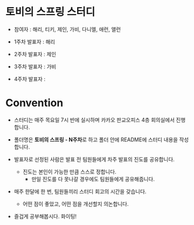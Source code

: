 # 토비의 스프링 스터디

- 참여자 : 해리, 티키, 제인, 가비, 다니엘, 애런, 앨런

- 1주차 발표자 : 해리

- 2주차 발표자 : 제인

- 3주차 발표자 : 가비

- 4주차 발표자 :

# Convention

- 스터디는 매주 목요일 7시 반에 실시하며 카카오 판교오피스 4층 회의실에서 진행합니다.

- 폴더명은 **토비의 스프링 - N주차**로 하고 폴더 안에 README에 스터디 내용을 작성합니다.

- 발표자로 선정된 사람은 발표 전 팀원들에게 차주 발표의 진도를 공유합니다.
  - 진도는 본인이 가능한 만큼 스스로 정합니다. 
    - 만일 진도를 다 못나갈 경우에도 팀원들에게 공유해줍니다.

- 매주 한달에 한 번, 팀원들끼리 스터디 회고의 시간을 갖습니다.
  - 어떤 점이 좋았고, 어떤 점을 개선할지 의논합니다.

- 즐겁게 공부해봅시다. 화이팅!
